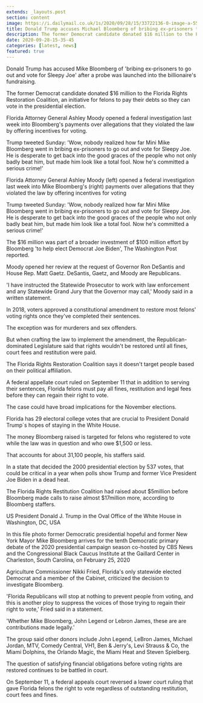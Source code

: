 ```yaml
---
extends: _layouts.post
section: content
image: https://i.dailymail.co.uk/1s/2020/09/28/15/33722136-0-image-a-55_1601303193262.jpg 
title: Donald Trump accuses Michael Bloomberg of bribing ex-prisoners to go out and vote for Sleepy Joe 
description: The former Democrat candidate donated $16 million to the Florida Rights Restoration Coalition, an initiative for felons to pay their debts so they can vote in the presidential election. 
date: 2020-09-28-15-35-45 
categories: [latest, news] 
featured: true 
--- 
```

Donald Trump has accused Mike Bloomberg of 'bribing ex-prisoners to go out and vote for Sleepy Joe' after a probe was launched into the billionaire's fundraising.

The former Democrat candidate donated $16 million to the Florida Rights Restoration Coalition, an initiative for felons to pay their debts so they can vote in the presidential election. 

Florida Attorney General Ashley Moody opened a federal investigation last week into Bloomberg's payments over allegations that they violated the law by offering incentives for voting.  

Trump tweeted Sunday: 'Wow, nobody realized how far Mini Mike Bloomberg went in bribing ex-prisoners to go out and vote for Sleepy Joe. He is desperate to get back into the good graces of the people who not only badly beat him, but made him look like a total fool. Now he's committed a serious crime!' 

Florida Attorney General Ashley Moody (left) opened a federal investigation last week into Mike Bloomberg's (right) payments over allegations that they violated the law by offering incentives for voting 

Trump tweeted Sunday: 'Wow, nobody realized how far Mini Mike Bloomberg went in bribing ex-prisoners to go out and vote for Sleepy Joe. He is desperate to get back into the good graces of the people who not only badly beat him, but made him look like a total fool. Now he's committed a serious crime!'

The $16 million was part of a broader investment of $100 million effort by Bloomberg 'to help elect Democrat Joe Biden', The Washington Post reported. 

Moody opened her review at the request of Governor Ron DeSantis and House Rep. Matt Gaetz. DeSantis, Gaetz, and Moody are Republicans.

'I have instructed the Statewide Prosecutor to work with law enforcement and any Statewide Grand Jury that the Governor may call,' Moody said in a written statement.

In 2018, voters approved a constitutional amendment to restore most felons' voting rights once they've completed their sentences. 

The exception was for murderers and sex offenders. 

But when crafting the law to implement the amendment, the Republican-dominated Legislature said that rights wouldn't be restored until all fines, court fees and restitution were paid.

The Florida Rights Restoration Coalition says it doesn't target people based on their political affiliation. 

A federal appellate court ruled on September 11 that in addition to serving their sentences, Florida felons must pay all fines, restitution and legal fees before they can regain their right to vote. 

The case could have broad implications for the November elections. 

Florida has 29 electoral college votes that are crucial to President Donald Trump´s hopes of staying in the White House.

The money Bloomberg raised is targeted for felons who registered to vote while the law was in question and who owe $1,500 or less. 

That accounts for about 31,100 people, his staffers said. 

In a state that decided the 2000 presidential election by 537 votes, that could be critical in a year when polls show Trump and former Vice President Joe Biden in a dead heat.

The Florida Rights Restitution Coalition had raised about $5million before Bloomberg made calls to raise almost $17million more, according to Bloomberg staffers.

US President Donald J. Trump in the Oval Office of the White House in Washington, DC, USA

In this file photo former Democratic presidential hopeful and former New York Mayor Mike Bloomberg arrives for the tenth Democratic primary debate of the 2020 presidential campaign season co-hosted by CBS News and the Congressional Black Caucus Institute at the Gaillard Center in Charleston, South Carolina, on February 25, 2020

Agriculture Commissioner Nikki Fried, Florida's only statewide elected Democrat and a member of the Cabinet, criticized the decision to investigate Bloomberg.

'Florida Republicans will stop at nothing to prevent people from voting, and this is another ploy to suppress the voices of those trying to regain their right to vote,' Fried said in a statement. 

'Whether Mike Bloomberg, John Legend or Lebron James, these are are contributions made legally.'

The group said other donors include John Legend, LeBron James, Michael Jordan, MTV, Comedy Central, VH1, Ben & Jerry's, Levi Strauss & Co, the Miami Dolphins, the Orlando Magic, the Miami Heat and Steven Spielberg. 

The question of satisfying financial obligations before voting rights are restored continues to be battled in court. 

On September 11, a federal appeals court reversed a lower court ruling that gave Florida felons the right to vote regardless of outstanding restitution, court fees and fines.


